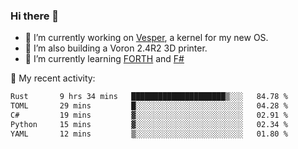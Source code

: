 ### Hi there 👋

<!--
**berkus/berkus** is a ✨ _special_ ✨ repository because its `README.md` (this file) appears on your GitHub profile.

Here are some ideas to get you started:

- 🔭 I’m currently working on ...
- 🌱 I’m currently learning ...
- 👯 I’m looking to collaborate on ...
- 🤔 I’m looking for help with ...
- 💬 Ask me about ...
- 📫 How to reach me: ...
- 😄 Pronouns: ...
- ⚡ Fun fact: ...
-->

- 🔭 I’m currently working on [Vesper](https://github.com/metta-systems/vesper), a kernel for my new OS.
- 🔭 I’m also building a Voron 2.4R2 3D printer.
- 🌱 I’m currently learning [FORTH](http://forth.com/starting-forth/) and [F#](https://fsharpforfunandprofit.com/)

💼 My recent activity:

<!--START_SECTION:waka-->

```txt
Rust       9 hrs 34 mins   █████████████████████▒░░░   84.78 %
TOML       29 mins         █░░░░░░░░░░░░░░░░░░░░░░░░   04.28 %
C#         19 mins         ▓░░░░░░░░░░░░░░░░░░░░░░░░   02.91 %
Python     15 mins         ▓░░░░░░░░░░░░░░░░░░░░░░░░   02.34 %
YAML       12 mins         ▒░░░░░░░░░░░░░░░░░░░░░░░░   01.80 %
```

<!--END_SECTION:waka-->

